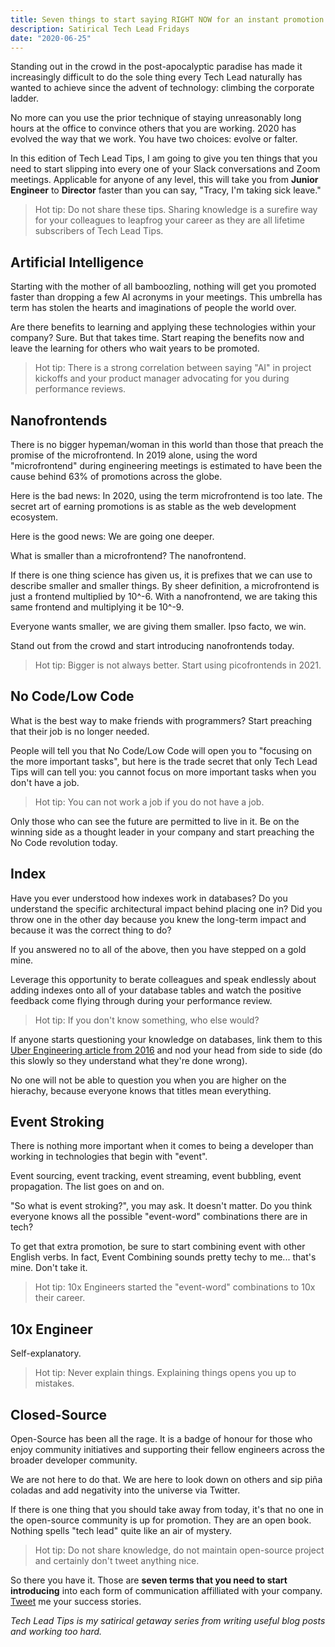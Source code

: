 ```yaml
---
title: Seven things to start saying RIGHT NOW for an instant promotion
description: Satirical Tech Lead Fridays
date: "2020-06-25"
---
```


Standing out in the crowd in the post-apocalyptic paradise has made it increasingly difficult to do the sole thing every Tech Lead naturally has wanted to achieve since the advent of technology: climbing the corporate ladder.

No more can you use the prior technique of staying unreasonably long hours at the office to convince others that you are working. 2020 has evolved the way that we work. You have two choices: evolve or falter.

In this edition of Tech Lead Tips, I am going to give you ten things that you need to start slipping into every one of your Slack conversations and Zoom meetings. Applicable for anyone of any level, this will take you from **Junior Engineer** to **Director** faster than you can say, "Tracy, I'm taking sick leave."

> Hot tip: Do not share these tips. Sharing knowledge is a surefire way for your colleagues to leapfrog your career as they are all lifetime subscribers of Tech Lead Tips.

## Artificial Intelligence

Starting with the mother of all bamboozling, nothing will get you promoted faster than dropping a few AI acronyms in your meetings. This umbrella has term has stolen the hearts and imaginations of people the world over.

Are there benefits to learning and applying these technologies within your company? Sure. But that takes time. Start reaping the benefits now and leave the learning for others who wait years to be promoted.

> Hot tip: There is a strong correlation between saying "AI" in project kickoffs and your product manager advocating for you during performance reviews.

## Nanofrontends

There is no bigger hypeman/woman in this world than those that preach the promise of the microfrontend. In 2019 alone, using the word "microfrontend" during engineering meetings is estimated to have been the cause behind 63% of promotions across the globe.

Here is the bad news: In 2020, using the term microfrontend is too late. The secret art of earning promotions is as stable as the web development ecosystem.

Here is the good news: We are going one deeper.

What is smaller than a microfrontend? The nanofrontend.

If there is one thing science has given us, it is prefixes that we can use to describe smaller and smaller things. By sheer definition, a microfrontend is just a frontend multiplied by 10^-6. With a nanofrontend, we are taking this same frontend and multiplying it be 10^-9.

Everyone wants smaller, we are giving them smaller. Ipso facto, we win.

Stand out from the crowd and start introducing nanofrontends today.

> Hot tip: Bigger is not always better. Start using picofrontends in 2021.

## No Code/Low Code

What is the best way to make friends with programmers? Start preaching that their job is no longer needed.

People will tell you that No Code/Low Code will open you to "focusing on the more important tasks", but here is the trade secret that only Tech Lead Tips will can tell you: you cannot focus on more important tasks when you don't have a job.

> Hot tip: You can not work a job if you do not have a job.

Only those who can see the future are permitted to live in it. Be on the winning side as a thought leader in your company and start preaching the No Code revolution today.

## Index

Have you ever understood how indexes work in databases? Do you understand the specific architectural impact behind placing one in? Did you throw one in the other day because you knew the long-term impact and because it was the correct thing to do?

If you answered no to all of the above, then you have stepped on a gold mine.

Leverage this opportunity to berate colleagues and speak endlessly about adding indexes onto all of your database tables and watch the positive feedback come flying through during your performance review.

> Hot tip: If you don't know something, who else would?

If anyone starts questioning your knowledge on databases, link them to this [Uber Engineering article from 2016](https://eng.uber.com/postgres-to-mysql-migration/) and nod your head from side to side (do this slowly so they understand what they're done wrong).

No one will not be able to question you when you are higher on the hierachy, because everyone knows that titles mean everything.

## Event Stroking

There is nothing more important when it comes to being a developer than working in technologies that begin with "event".

Event sourcing, event tracking, event streaming, event bubbling, event propagation. The list goes on and on.

"So what is event stroking?", you may ask. It doesn't matter. Do you think everyone knows all the possible "event-word" combinations there are in tech?

To get that extra promotion, be sure to start combining event with other English verbs. In fact, Event Combining sounds pretty techy to me... that's mine. Don't take it.

> Hot tip: 10x Engineers started the "event-word" combinations to 10x their career.

## 10x Engineer

Self-explanatory.

> Hot tip: Never explain things. Explaining things opens you up to mistakes.

## Closed-Source

Open-Source has been all the rage. It is a badge of honour for those who enjoy community initiatives and supporting their fellow engineers across the broader developer community.

We are not here to do that. We are here to look down on others and sip piña coladas and add negativity into the universe via Twitter.

If there is one thing that you should take away from today, it's that no one in the open-source community is up for promotion. They are an open book. Nothing spells "tech lead" quite like an air of mystery.

> Hot tip: Do not share knowledge, do not maintain open-source project and certainly don't tweet anything nice.

So there you have it. Those are **seven terms that you need to start introducing** into each form of communication affilliated with your company. [Tweet](https://twitter.com/dennisokeeffe92) me your success stories.

_Tech Lead Tips is my satirical getaway series from writing useful blog posts and working too hard._
